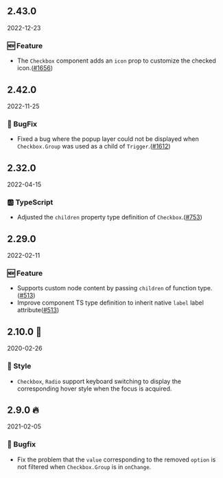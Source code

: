 ## 2.43.0

2022-12-23

### 🆕 Feature

- The `Checkbox` component adds an `icon` prop to customize the checked icon.([#1656](https://github.com/arco-design/arco-design/pull/1656))

## 2.42.0

2022-11-25

### 🐛 BugFix

- Fixed a bug where the popup layer could not be displayed when `Checkbox.Group` was used as a child of `Trigger`.([#1612](https://github.com/arco-design/arco-design/pull/1612))

## 2.32.0

2022-04-15

### 🆎 TypeScript

- Adjusted the `children` property type definition of `Checkbox`.([#753](https://github.com/arco-design/arco-design/pull/753))

## 2.29.0

2022-02-11

### 🆕 Feature

- Supports custom node content by passing `children` of function type.([#513](https://github.com/arco-design/arco-design/pull/513))
- Improve component TS type definition to inherit native `label` label attribute([#513](https://github.com/arco-design/arco-design/pull/513))

## 2.10.0 🏮

2020-02-26

### 💅 Style

- `Checkbox`, `Radio` support keyboard switching to display the corresponding hover style when the focus is acquired.



## 2.9.0 🔥

2021-02-05

### 🐛 Bugfix

- Fix the problem that the `value` corresponding to the removed `option` is not filtered when `Checkbox.Group` is in `onChange`.


